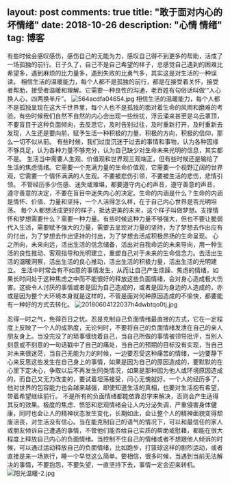layout: post
comments: true
title: "敢于面对内心的坏情绪"
date: 2018-10-26 
description: "心情 情绪"
tag: 博客
---   

有些时候会感叹感伤，感伤自己的无能为力，感叹自己得不到更多的帮助，活成了一场孤独的前行。日子久了，自己不是自己希望的样子，总感觉自己遇到的困难比希望多，遇到麻烦的比力量多，遇到失败的比勇气多，其实这是对生活的一种误读。
相信生活的温暖能力，每个人都不是孤独的前行，都是在接受着关怀，接受者帮助，接受者温暖和理解。它需要一种良性的沟通，老百姓有句俗话叫做‘“人心换人心，四两换半斤”。
![564acdfa04654.jpg](https://upload-images.jianshu.io/upload_images/14091858-6be675f54249de56.jpg?imageMogr2/auto-orient/strip%7CimageView2/2/w/400)
 相信生活的温暖能力，每个人都不是孤独呈现在这大千世界里，每个人也不是孤独的面对着生命的风雨和磨难的考验。有些时候我们自然不自然的内心会出现一些纷扰，浮云涌来甚至是乌云罩顶，不要盲目于这种负面倾向，去反思它，及时告别过往，及时重新打开，及时重新去发现，人生还是要向前，赋予生活一种积极的力量、积极的方向，积极的信仰，那么一切不似从前。
有些时候，我们过度沉迷于过去的事情和事物，认为各种因缘不够具足，认为各种力量不够充分，认为自己缺少对生命未来光明的信息，其实都不是。
生活当中需要人生观、价值观和世界观三观端正，但有些时候还是输给了生活的焦虑情绪。它需要一个充满力量的生命价值观，它需要一个视野辽阔的世界观，它需要一个情怀满满的人生观。不要被悲伤引领，不要被生活的悲伤，悲情引领。
不管经历多少伤感、迷失或难堪，都要遵守内心的声音，遵守善意的声音，遵守善意的决定，不要在盲目中迷失内心的决定。生命的内涵是什么？生命的内涵是情怀、价值、力量和坚持，一个人活得怎么样，在于自己内心世界是否光明坦荡。
每个人都想活成更好的样子，抵达更美的未来，这个样子叫做梦想。支撑情怀和梦想需要什么？需要一种力量。有些时候这种力量不够强大，但也不要让脆弱代入生活，需要赋予强大的力量，需要去呈现对力量的坚持，为了梦想去作出应有的付出，为了梦想去作出坚持的付出，为了梦想去活成积极昂扬的生命呈现。
心之所向，未来向远，活出生活的信念储备，活出对自我命运的未来导向，用一种生活的良性推动、客观指导和光明建立，重塑自己对于未来的生命信念力。去活出生活的温暖洞察，活出生活的良心推动，活出生活的积极力量，活出生活的光明建立。
生活中时常会有不如意的事情发生，从而让自己产生烦躁、焦虑的情绪，如果长时间处于这种焦虑之中而不能很好的释放这些负面情绪，会对身心造成极大伤害。这些令人讨厌的事情或者是因为自己造成的，或者是因为身边的人造成的，亦或是因为整个大环境本身就是这样的，不管是面对何种原因造成的不愉快，都要能有一种好的方式去转化。
![20180604122037h4dwbtqo0tj.jpg](https://upload-images.jianshu.io/upload_images/14091858-06b4fab3cd1f73e5.jpg?imageMogr2/auto-orient/strip%7CimageView2/2/w/400)

忍得一时之气，免得百日之忧。忍是克制自己负面情绪最直接的方式，它在一定程度上反映了一个人的成熟度，无论何时，不要将自己的负面情绪发泄在自己的亲人朋友身上。当没完没了的琐事缠绕着自己，当自己所做的事情被领导批评，当别人刻意或不刻意的一句话戳中了自己的痛处，当自己的预期的目标没有实现，当自己对未来很迷茫，当自己无能为力的时候，一边要忍受这种痛苦的情绪，一边要静下心来反思这些发生在自己身上的事情，如果是因为自己的原因造成的，要默默的在心里下定决心，争取以后不再发生同类情况，如果是那种因为他人或环境原因造成的，而自己又无力改变的，要试着坦荡接受，问心无愧就好。一个人的经历多了，他对世界的包容能力也会越来越强，即使知道生活的真相，也要对生活抱有希望，带着希望继续前行。
不是所有的负面情绪都能依靠忍字来解决，否则会产生适得其反的效果。极度的焦虑、愤怒和悲观情绪会让人内分泌失调，严重侵害身体健康，同时也会让人的精神状态发生变化，长期如此，会让整个人的精神面貌变得颓废沮丧，对生活没有信心。当在能克制自己的语气的情况下，可以和最信任的家人或朋友倾诉自己遭遇的事情，不管他们能否给自己实质的帮助或慰藉，都能在很大程度上释放自己内心的负面情绪。当控制不住自己的情绪或者不想跟他人倾诉的时候，可以通过运动释放自己的负面情绪，比如跑步，打篮球这样的剧烈运动，或者直接是来一场旅行，睡一个早觉这么简单。要相信，很多时候，当遇到当前无法解决的事情，不要抱怨，不要失望，一直坚持下去，事情一定会迎来转机。
![阳光温暖-2.jpg](https://upload-images.jianshu.io/upload_images/14091858-bf970600b440f8e8.jpg?imageMogr2/auto-orient/strip%7CimageView2/2/w/400)









